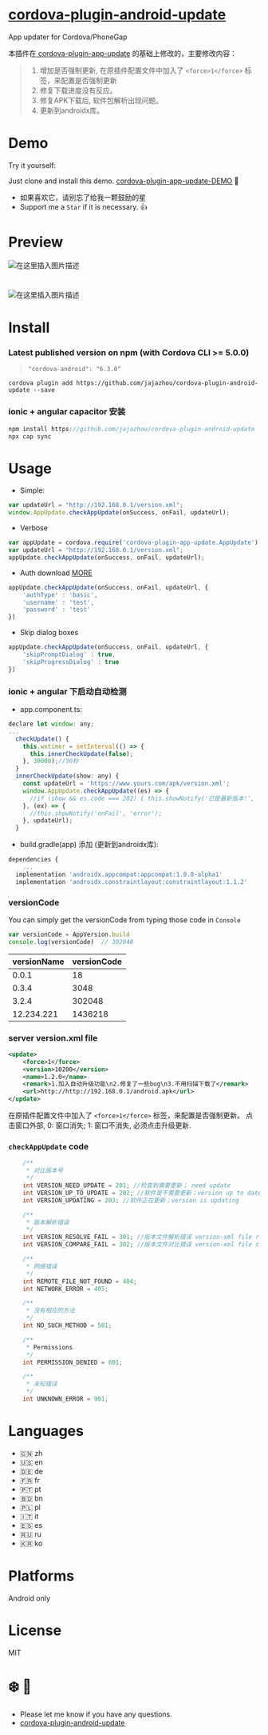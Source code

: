 # [cordova-plugin-android-update](https://github.com/azhengyongqin/cordova-plugin-android-update)

App updater for Cordova/PhoneGap

本插件在[ cordova-plugin-app-update](https://github.com/azhengyongqin/cordova-plugin-android-update) 的基础上修改的，主要修改内容：
> 1. 增加是否强制更新, 在原插件配置文件中加入了 `<force>1</force>` 标签，来配置是否强制更新
> 2. 修复下载进度没有反应。
> 3. 修复APK下载后, 软件包解析出现问题。
> 4. 更新到androidx库。


# Demo
Try it yourself:

Just clone and install this demo. [cordova-plugin-app-update-DEMO](https://github.com/vaenow/cordova-plugin-app-update-demo) :tada:

 * 如果喜欢它，请别忘了给我一颗鼓励的星
 * Support me a `Star` if it is necessary.  :+1:

# Preview
![在这里插入图片描述](https://img-blog.csdnimg.cn/20190121181415373.png?x-oss-process=image/watermark,type_ZmFuZ3poZW5naGVpdGk,shadow_10,text_aHR0cHM6Ly9ibG9nLmNzZG4ubmV0L3FxXzIzMTc5MDc1,size_16,color_FFFFFF,t_70)

# 

![在这里插入图片描述](https://img-blog.csdnimg.cn/2019012118143088.png?x-oss-process=image/watermark,type_ZmFuZ3poZW5naGVpdGk,shadow_10,text_aHR0cHM6Ly9ibG9nLmNzZG4ubmV0L3FxXzIzMTc5MDc1,size_16,color_FFFFFF,t_70)

# Install

### Latest published version on npm (with Cordova CLI >= 5.0.0) 

> `"cordova-android": "6.3.0"`

`cordova plugin add https://github.com/jajazhou/cordova-plugin-android-update --save`

### ionic + angular capacitor 安装
```js
npm install https://github.com/jajazhou/cordova-plugin-android-update
npx cap sync
```

# Usage

- Simple:
```js
var updateUrl = "http://192.168.0.1/version.xml";
window.AppUpdate.checkAppUpdate(onSuccess, onFail, updateUrl);
```

- Verbose
```js
var appUpdate = cordova.require('cordova-plugin-app-update.AppUpdate');
var updateUrl = "http://192.168.0.1/version.xml";
appUpdate.checkAppUpdate(onSuccess, onFail, updateUrl);
```

- Auth download  [MORE](https://github.com/vaenow/cordova-plugin-app-update/pull/62)
```js
appUpdate.checkAppUpdate(onSuccess, onFail, updateUrl, {
    'authType' : 'basic',
    'username' : 'test',
    'password' : 'test'
})
```

- Skip dialog boxes
```js
appUpdate.checkAppUpdate(onSuccess, onFail, updateUrl, {
    'skipPromptDialog' : true,
    'skipProgressDialog' : true
})
```
### ionic + angular 下启动自动检测
- app.component.ts:

```js
declare let window: any;
...
  checkUpdate() {
    this.wxtimer = setInterval(() => {
      this.innerCheckUpdate(false);
    }, 30000);//30秒
  }
  innerCheckUpdate(show: any) {
    const updateUrl = 'https://www.yours.com/apk/version.xml';
    window.AppUpdate.checkAppUpdate((es) => {
      //if (show && es.code === 202) { this.showNotify('已是最新版本!', 'success'); }
    }, (ex) => {
      //this.showNotify('onFail', 'error');
    }, updateUrl);
  }
```
- build.gradle(app)  添加 (更新到androidx库):
```js
dependencies {
    ...
  implementation 'androidx.appcompat:appcompat:1.0.0-alpha1'
  implementation 'androidx.constraintlayout:constraintlayout:1.1.2'
```
### versionCode

You can simply get the versionCode from typing those code in `Console`

```js
var versionCode = AppVersion.build
console.log(versionCode)  // 302048
```


versionName | versionCode
------- | ----------------
0.0.1  | 18
0.3.4  | 3048  
3.2.4   | 302048
12.234.221  | 1436218

### server version.xml file

```xml
<update>
    <force>1</force>
    <version>10200</version>
    <name>1.2.0</name>
    <remark>1.加入自动升级功能\n2.修复了一些bug\n3.不用扫描下载了</remark>
    <url>http://http://192.168.0.1/android.apk</url>
</update>
```

在原插件配置文件中加入了 `<force>1</force>` 标签，来配置是否强制更新。
点击窗口外部, 0: 窗口消失; 1: 窗口不消失, 必须点击升级更新.

### `checkAppUpdate` code

```java
    /**
     * 对比版本号
     */
    int VERSION_NEED_UPDATE = 201; //检查到需要更新； need update
    int VERSION_UP_TO_UPDATE = 202; //软件是不需要更新；version up to date
    int VERSION_UPDATING = 203; //软件正在更新；version is updating

    /**
     * 版本解析错误
     */
    int VERSION_RESOLVE_FAIL = 301; //版本文件解析错误 version-xml file resolve fail
    int VERSION_COMPARE_FAIL = 302; //版本文件对比错误 version-xml file compare fail

    /**
     * 网络错误
     */
    int REMOTE_FILE_NOT_FOUND = 404;
    int NETWORK_ERROR = 405;

    /**
     * 没有相应的方法
     */
    int NO_SUCH_METHOD = 501;

    /**
     * Permissions
     */
    int PERMISSION_DENIED = 601;

    /**
     * 未知错误
     */
    int UNKNOWN_ERROR = 901;
```
# Languages
* 🇨🇳 zh
* 🇺🇸 en 
* 🇩🇪 de 
* 🇫🇷 fr 
* 🇵🇹 pt 
* 🇧🇩 bn 
* 🇵🇱 pl 
* 🇮🇹 it 
* 🇪🇸 es
* 🇷🇺 ru
* 🇰🇷 ko

# Platforms
Android only

# License
MIT

# :snowflake: :beers:

* Please let me know if you have any questions.
* [cordova-plugin-android-update](https://github.com/jajazhou/cordova-plugin-android-update)

